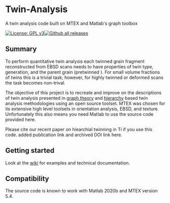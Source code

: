 # Twin-Analysis
A twin analysis code built on MTEX and Matlab's graph toolbox

[![License: GPL v3](https://img.shields.io/badge/License-GPLv3-blue.svg)](https://github.com/djm87/Twin-Analysis/blob/master/LICENSE)[![Github all releases](https://img.shields.io/github/downloads/Naereen/StrapDown.js/total.svg)](https://github.com/djm87/Twin-Analysis/releases/)

## Summary
To perform quantitative twin analysis each twinned grain fragment reconstructed from EBSD scans needs to have properties of twin type, generation, and the parent grain (pretwinned ). For small volume fractions of twins this is a trivial task; however, for highly twinned or deformed scans the task becomes non-trival.

The objective of this project is to recreate and improve on the descriptions of twin analysis presented in [graph theory](https://link.springer.com/article/10.1007/s40192-018-0106-y) and [hierarchy](https://onlinelibrary.wiley.com/doi/full/10.1111/j.1365-2818.2009.03343.x) based twin analysis methodologies using an open source toolset. MTEX was chosen for its extensive high level toolsets in orientation analysis, EBSD, and texture. Unfortunately this also means you need Matlab to use the source code provided here.

Please cite our recent paper on hiearchial twinning in Ti if you use this code.
added publication link and archived DOI link here. 

## Getting started
Look at the [wiki](https://github.com/djm87/Twin-Analysis/wiki) for examples and technical documentation.

## Compatibility 
The source code is known to work with Matlab 2020b and MTEX version 5.4.
